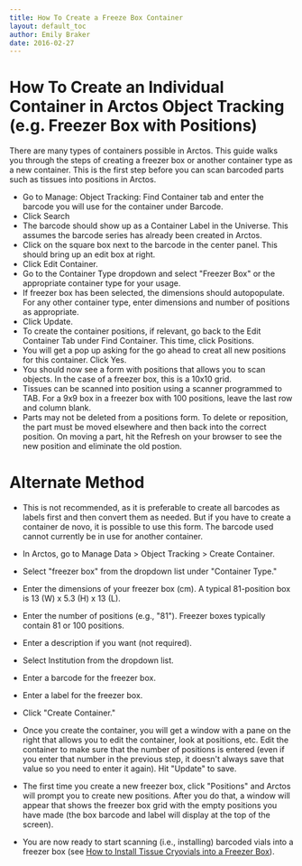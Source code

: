 ```yaml
---
title: How To Create a Freeze Box Container
layout: default_toc
author: Emily Braker
date: 2016-02-27
---
```


# How To Create an Individual Container in Arctos Object Tracking (e.g. Freezer Box with Positions)

There are many types of containers possible in Arctos. This guide walks you through the steps of creating a freezer box or another container type as a new container. This is the first step before you can scan barcoded parts such as tissues into positions in Arctos.

* Go to Manage: Object Tracking: Find Container tab and enter the barcode you will use for the container under Barcode. 
* Click Search
* The barcode should show up as a Container Label in the Universe. This assumes the barcode series has already been created in Arctos.
* Click on the square box next to the barcode in the center panel. This should bring up an edit box at right.
* Click Edit Container.
* Go to the Container Type dropdown and select "Freezer Box" or the appropriate container type for your usage.
* If freezer box has been selected, the dimensions should autopopulate. For any other container type, enter dimensions and number of positions as appropriate.
* Click Update.
* To create the container positions, if relevant, go back to the Edit Container Tab under Find Container. This time, click Positions.
* You will get a pop up asking for the go ahead to creat all new positions for this container. Click Yes.
* You should now see a form with positions that allows you to scan objects. In the case of a freezer box, this is a 10x10 grid. 
* Tissues can be scanned into position using a scanner programmed to TAB. For a 9x9 box in a freezer box with 100 positions, leave the last row and column blank.
* Parts may not be deleted from a positions form. To delete or reposition, the part must be moved elsewhere and then back into the correct position. On moving a part, hit the Refresh on your browser to see the new position and eliminate the old postion.


# Alternate Method
* This is not recommended, as it is preferable to create all barcodes as labels first and then convert them as needed. But if you have to create a container de novo, it is possible to use this form. The barcode used cannot currently be in use for another container. 

* In Arctos, go to Manage Data > Object Tracking > Create Container.

* Select "freezer box" from the dropdown list under "Container Type."

* Enter the dimensions of your freezer box (cm). A typical 81-position box is 13 (W) x 5.3 (H) x 13 (L).

* Enter the number of positions (e.g., "81"). Freezer boxes typically contain 81 or 100 positions.

* Enter a description if you want (not required).

* Select Institution from the dropdown list.

* Enter a barcode for the freezer box.

* Enter a label for the freezer box.

* Click "Create Container."

* Once you create the container, you will get a window with a pane on the right that allows you to edit the container, look at positions, etc. Edit the container to make sure that the number of positions is entered (even if you enter that number in the previous step, it doesn't always save that value so you need to enter it again). Hit "Update" to save.

* The first time you create a new freezer box, click "Positions" and Arctos will prompt you to create new positions. After you do that, a window will appear that shows the freezer box grid with the empty positions you have made (the box barcode and label will display at the top of the screen).

* You are now ready to start scanning (i.e., installing) barcoded vials into a freezer box (see [How to Install Tissue Cryovials into a Freezer Box](https://arctosdb.github.io/documentation-wiki/how_to/How-to-Install-Tissue-Cryovials-Into-a-Freezer-Box.html)).
